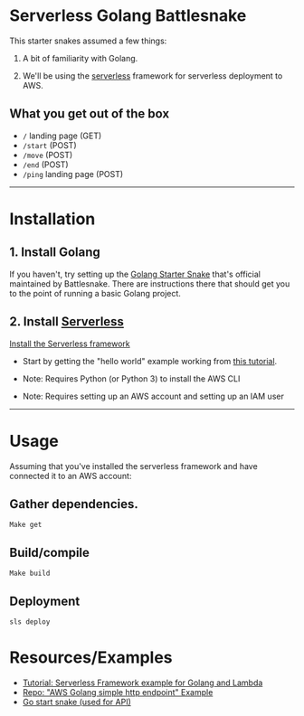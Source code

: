 # Serverless Golang Battlesnake

This starter snakes assumed a few things:

1. A bit of familiarity with Golang.

2. We'll be using the [serverless](https://serverless.com/) framework for serverless deployment to AWS.


## What you get out of the box

* `/` landing page (GET)
* `/start` (POST)
* `/move` (POST)
* `/end` (POST)
* `/ping` landing page (POST)

---

# Installation

## 1. Install Golang

If you haven't, try setting up the [Golang Starter Snake](https://github.com/battlesnakeio/starter-snake-go) that's official maintained by Battlesnake. There are instructions there that should get you to the point of running a basic Golang project.

## 2. Install [Serverless](https://serverless.com/)

 [Install the Serverless framework](https://serverless.com/blog/anatomy-of-a-serverless-app/#setup)

 * Start by getting the "hello world" example working from [this tutorial](https://serverless.com/blog/framework-example-golang-lambda-support/).

 * Note: Requires Python (or Python 3) to install the AWS CLI

 * Note: Requires setting up an AWS account and setting up an IAM user

---

# Usage

Assuming that you've installed the serverless framework and have connected it to an AWS account:

## Gather dependencies.

```
Make get
```

## Build/compile

```
Make build
```

## Deployment

```
sls deploy
```

# Resources/Examples
- [Tutorial: Serverless Framework example for Golang and Lambda](https://serverless.com/blog/framework-example-golang-lambda-support/)
- [Repo: "AWS Golang simple http endpoint" Example](https://github.com/serverless/examples/tree/master/aws-golang-simple-http-endpoint)
- [Go start snake (used for API)](https://github.com/battlesnakeio/starter-snake-go)
